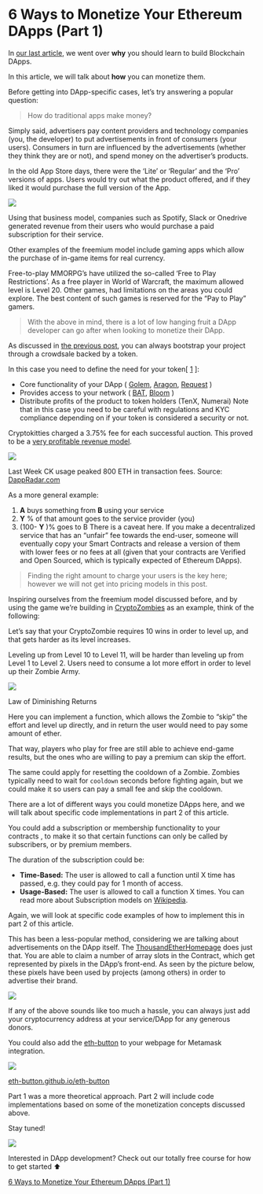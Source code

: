# 6 Ways to Monetize Your Ethereum DApps (Part 1)

In [our last article](https://medium.com/loom-network/why-you-should-learn-to-build-blockchain-apps-be9a92e8d08e), we went over **why** you should learn to build Blockchain DApps.

In this article, we will talk about **how** you can monetize them.

Before getting into DApp-specific cases, let’s try answering a popular question:

> How do traditional apps make money?

Simply said, advertisers pay content providers and technology companies (you, the developer) to put advertisements in front of consumers (your users). Consumers in turn are influenced by the advertisements (whether they think they are or not), and spend money on the advertiser’s products.

In the old App Store days, there were the ‘Lite’ or ‘Regular’ and the ‘Pro’ versions of apps. Users would try out what the product offered, and if they liked it would purchase the full version of the App.

![](https://i.imgur.com/SUZR9rP.png)

Using that business model, companies such as Spotify, Slack or Onedrive generated revenue from their users who would purchase a paid subscription for their service.

Other examples of the freemium model include gaming apps which allow the purchase of in-game items for real currency.

Free-to-play MMORPG’s have utilized the so-called ‘Free to Play Restrictions’. As a free player in World of Warcraft, the maximum allowed level is Level 20. Other games, had limitations on the areas you could explore. The best content of such games is reserved for the “Pay to Play” gamers.

> With the above in mind, there is a lot of low hanging fruit a DApp developer can go after when looking to monetize their DApp.

As discussed in [the previous post](https://medium.com/loom-network/why-you-should-learn-to-build-blockchain-apps-be9a92e8d08e), you can always bootstrap your project through a crowdsale backed by a token.

In this case you need to define the need for your token[ [1](https://medium.com/@mrdavey/good-discussion-and-question-2446e3827de2) ]:

* Core functionality of your DApp ( [Golem](https://golem.network/), [Aragon](https://aragon.one/), [Request](https://request.network/) )
* Provides access to your network ( [BAT](https://basicattentiontoken.org/), [Bloom](https://hellobloom.io/) )
* Distribute profits of the product to token holders (TenX, Numerai)
Note that in this case you need to be careful with regulations and KYC compliance depending on if your token is considered a security or not.

Cryptokitties charged a 3.75% fee for each successful auction. This proved to be a [very profitable revenue model](https://medium.com/@codetractio/a-look-into-cryptokitties-revenue-model-6466b705a998).

![](https://i.imgur.com/Z4HZHLa.png)

Last Week CK usage peaked 800 ETH in transaction fees. Source: [DappRadar.com](https://dappradar.com/)

As a more general example:

1. **A** buys something from **B** using your service
2. **Y** % of that amount goes to the service provider (you)
3. (100- **Y** )% goes to B
There is a caveat here. If you make a decentralized service that has an “unfair” fee towards the end-user, someone will eventually copy your Smart Contracts and release a version of them with lower fees or no fees at all (given that your contracts are Verified and Open Sourced, which is typically expected of Ethereum DApps).

> Finding the right amount to charge your users is the key here; however we will not get into pricing models in this post.

Inspiring ourselves from the freemium model discussed before, and by using the game we’re building in [CryptoZombies](https://cryptozombies.io/) as an example, think of the following:

Let’s say that your CryptoZombie requires 10 wins in order to level up, and that gets harder as its level increases.

Leveling up from Level 10 to Level 11, will be harder than leveling up from Level 1 to Level 2. Users need to consume a lot more effort in order to level up their Zombie Army.

![](https://i.imgur.com/z7Rewob.png)

Law of Diminishing Returns

Here you can implement a function, which allows the Zombie to “skip” the effort and level up directly, and in return the user would need to pay some amount of ether.

That way, players who play for free are still able to achieve end-game results, but the ones who are willing to pay a premium can skip the effort.

The same could apply for resetting the cooldown of a Zombie. Zombies typically need to wait for `cooldown` seconds before fighting again, but we could make it so users can pay a small fee and skip the cooldown.

There are a lot of different ways you could monetize DApps here, and we will talk about specific code implementations in part 2 of this article.

You could add a subscription or membership functionality to your contracts , to make it so that certain functions can only be called by subscribers, or by premium members.

The duration of the subscription could be:

* **Time-Based:** The user is allowed to call a function until X time has passed, e.g. they could pay for 1 month of access.
* **Usage-Based:** The user is allowed to call a function X times.
You can read more about Subscription models on [Wikipedia](https://en.wikipedia.org/wiki/Subscription_business_model).

Again, we will look at specific code examples of how to implement this in part 2 of this article.

This has been a less-popular method, considering we are talking about advertisements on the DApp itself. The [ThousandEtherHomepage](http://thousandetherhomepage.com/) does just that. You are able to claim a number of array slots in the Contract, which get represented by pixels in the DApp’s front-end. As seen by the picture below, these pixels have been used by projects (among others) in order to advertise their brand.

![](https://i.imgur.com/fYNqkJi.png)

If any of the above sounds like too much a hassle, you can always just add your cryptocurrency address at your service/DApp for any generous donors.

You could also add the [eth-button](https://eth-button.github.io/eth-button/) to your webpage for Metamask integration.

![](https://i.imgur.com/hS3Kocb.png)

[eth-button.github.io/eth-button](http://eth-button.github.io/eth-button)

Part 1 was a more theoretical approach. Part 2 will include code implementations based on some of the monetization concepts discussed above.

Stay tuned!

![](https://i.imgur.com/eTXoU5g.gifv)

Interested in DApp development? Check out our totally free course for how to get started ⬆

[6 Ways to Monetize Your Ethereum DApps (Part 1)](https://medium.com/loom-network/6-ways-to-monetize-your-ethereum-dapps-part-1-28e9bb18f87e)